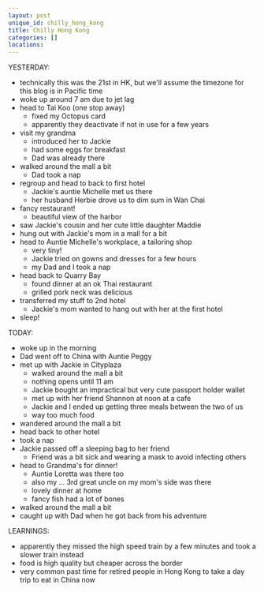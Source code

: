 ```yaml
---
layout: post
unique_id: chilly_hong_kong
title: Chilly Hong Kong
categories: []
locations: 
---
```


YESTERDAY:
* technically this was the 21st in HK, but we'll assume the timezone for this blog is in Pacific time
* woke up around 7 am due to jet lag
* head to Tai Koo (one stop away)
  * fixed my Octopus card
  * apparently they deactivate if not in use for a few years
* visit my grandma
  * introduced her to Jackie
  * had some eggs for breakfast
  * Dad was already there
* walked around the mall a bit
  * Dad took a nap
* regroup and head to back to first hotel
  * Jackie's auntie Michelle met us there
  * her husband Herbie drove us to dim sum in Wan Chai
* fancy restaurant!
  * beautiful view of the harbor
* saw Jackie's cousin and her cute little daughter Maddie
* hung out with Jackie's mom in a mall for a bit
* head to Auntie Michelle's workplace, a tailoring shop
  * very tiny!
  * Jackie tried on gowns and dresses for a few hours
  * my Dad and I took a nap
* head back to Quarry Bay
  * found dinner at an ok Thai restaurant
  * grilled pork neck was delicious
* transferred my stuff to 2nd hotel
  * Jackie's mom wanted to hang out with her at the first hotel
* sleep!

TODAY:
* woke up in the morning
* Dad went off to China with Auntie Peggy
* met up with Jackie in Cityplaza
  * walked around the mall a bit
  * nothing opens until 11 am
  * Jackie bought an impractical but very cute passport holder wallet
  * met up with her friend Shannon at noon at a cafe
  * Jackie and I ended up getting three meals between the two of us
  * way too much food
* wandered around the mall a bit
* head back to other hotel
* took a nap
* Jackie passed off a sleeping bag to her friend
  * Friend was a bit sick and wearing a mask to avoid infecting others
* head to Grandma's for dinner!
  * Auntie Loretta was there too
  * also my ... 3rd great uncle on my mom's side was there
  * lovely dinner at home
  * fancy fish had a lot of bones
* walked around the mall a bit
* caught up with Dad when he got back from his adventure

LEARNINGS:
* apparently they missed the high speed train by a few minutes and took a slower train instead
* food is high quality but cheaper across the border
* very common past time for retired people in Hong Kong to take a day trip to eat in China now
